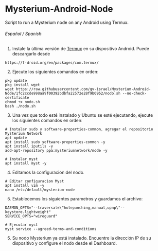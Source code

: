 # Mysterium-Android-Node
Script to run a Mysterium node on any Android using Termux.


###### Español / Spanish
1. Instale la última versión de [Termux](https://f-droid.org/en/packages/com.termux/) en su dispositivo Android. Puede descargarlo desde
```
https://f-droid.org/en/packages/com.termux/
```

2. Ejecute los siguientes comandos en orden:
```
pkg update
pkg install wget
wget https://raw.githubusercontent.com/gv-israel/Mysterium-Android-Node/1fc2ccde998aa9f00392bdbfa22572e28f9b0952/nodo.sh --no-check-certificate
chmod +x nodo.sh
bash ./nodo.sh
```
3. Una vez que todo esté instalado y Ubuntu se esté ejecutando, ejecute los siguientes comandos en orden:
```
# Instalar sudo y software-properties-common, agregar el repositorio Mysterium Network
apt update
apt install sudo software-properties-common -y
apt install iputils -y
add-apt-repository ppa:mysteriumnetwork/node -y

# Instalar myst
apt install myst -y
```
4. Editamos la configuracion del nodo.
```
# Editar configuracion Myst
apt install vim -y
nano /etc/default/mysterium-node
```
5. Establecemos los siguientes parametros y guardamos el archivo:
```
DAEMON_OPTS="--traversal=\"holepunching,manual,upnp\"--keystore.lightweight"
SERVICE_OPTS="wireguard"
```



```
# Ejecutar myst
myst service --agreed-terms-and-conditions
```
5. Su nodo Mysterium ya está instalado. Encuentre la dirección IP de su dispositivo y configure el nodo desde el Dashboard.
